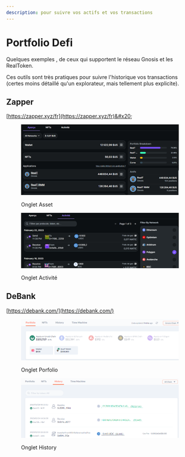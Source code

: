 ```yaml
---
description: pour suivre vos actifs et vos transactions
---
```


# Portfolio Defi

Quelques exemples , de ceux qui supportent le réseau Gnosis et les RealToken.

Ces outils sont très pratiques pour suivre l'historique vos transactions (certes moins détaillé qu'un explorateur, mais tellement plus explicite).

## Zapper

&#x20;                                              [https://zapper.xyz/fr](https://zapper.xyz/fr)&#x20;

<figure><img src="../../.gitbook/assets/image (52).png" alt=""><figcaption><p>Onglet Asset</p></figcaption></figure>

<figure><img src="../../.gitbook/assets/image (45).png" alt=""><figcaption><p>Onglet Activité</p></figcaption></figure>

## DeBank

&#x20;                                               [https://debank.com/](https://debank.com/)

<figure><img src="../../.gitbook/assets/image (6).png" alt=""><figcaption><p>Onglet Porfolio</p></figcaption></figure>

<figure><img src="../../.gitbook/assets/image (73).png" alt=""><figcaption><p>Onglet History</p></figcaption></figure>
